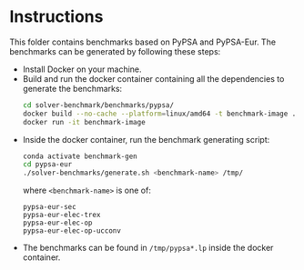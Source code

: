 # Instructions

This folder contains benchmarks based on PyPSA and PyPSA-Eur. The benchmarks can be generated by following these steps:

- Install Docker on your machine. 
- Build and run the docker container containing all the dependencies to generate the benchmarks:
     ```sh
     cd solver-benchmark/benchmarks/pypsa/
     docker build --no-cache --platform=linux/amd64 -t benchmark-image .
     docker run -it benchmark-image
     ```
- Inside the docker container, run the benchmark generating script:
     ```sh
     conda activate benchmark-gen
     cd pypsa-eur
     ./solver-benchmarks/generate.sh <benchmark-name> /tmp/
     ```
     where `<benchmark-name>` is one of:
     ```
     pypsa-eur-sec
     pypsa-eur-elec-trex
     pypsa-eur-elec-op
     pypsa-eur-elec-op-ucconv
     ```
- The benchmarks can be found in `/tmp/pypsa*.lp` inside the docker container.

